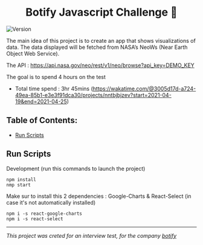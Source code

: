 <h1 align="center">Botify Javascript Challenge 👋</h1>
<p>
  <img alt="Version" src="https://img.shields.io/badge/version-0.1.0-blue.svg?cacheSeconds=2592000" />
</p>

The main idea of this project is to create an app that shows visualizations of data.
The data displayed will be fetched from NASA’s NeoWs (Near Earth Object Web Service).

The API : https://api.nasa.gov/neo/rest/v1/neo/browse?api_key=DEMO_KEY

The goal is to spend 4 hours on the test

- Total time spend : 3hr 45mins (https://wakatime.com/@3005d17d-a724-49ea-85b1-e3e3f91dca30/projects/nntbjbjzev?start=2021-04-19&end=2021-04-25)

## Table of Contents:

- [Run Scripts](#run-scripts)

## Run Scripts

Development (run this commands to launch the project)

```
npm install
nmp start
```

Make sur to install this 2 dependencies : Google-Charts & React-Select 
(in case it's not automatically installed)

```
npm i -s react-google-charts
npm i -s react-select
```

---

_This project was creted for an interview test, for the company [botify](https://www.botify.com/)_
